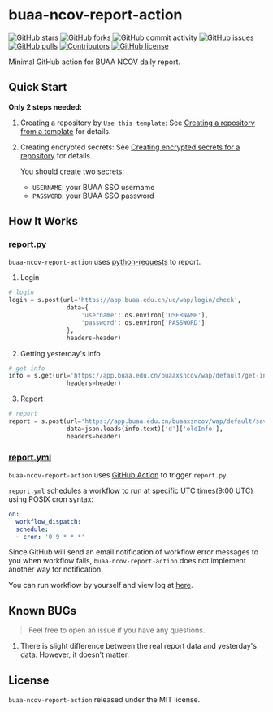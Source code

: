 # buaa-ncov-report-action

[![GitHub stars](https://img.shields.io/github/stars/xxgj/buaa-ncov-report-action)](https://github.com/xxgj/buaa-ncov-report-action/stargazers)
[![GitHub forks](https://img.shields.io/github/forks/xxgj/buaa-ncov-report-action)](https://github.com/xxgj/buaa-ncov-report-action/network)
![GitHub commit activity](https://img.shields.io/github/commit-activity/m/xxgj/buaa-ncov-report-action)
[![GitHub issues](https://img.shields.io/github/issues/xxgj/buaa-ncov-report-action)](https://github.com/xxgj/buaa-ncov-report-action/issues)
[![GitHub pulls](https://img.shields.io/github/issues-pr/xxgj/buaa-ncov-report-action)](https://github.com/xxgj/buaa-ncov-report-action/pulls)
[![Contributors](https://img.shields.io/github/contributors/xxgj/buaa-ncov-report-action)](https://github.com/xxgj/buaa-ncov-report-action/graphs/contributors)
[![GitHub license](https://img.shields.io/github/license/xxgj/buaa-ncov-report-action)](https://github.com/xxgj/buaa-ncov-report-action/blob/master/LICENSE)

Minimal GitHub action for BUAA NCOV daily report.

## Quick Start

**Only 2 steps needed:**

1. Creating a repository by `Use this template`: See [Creating a repository from a template](https://docs.github.com/en/repositories/creating-and-managing-repositories/creating-a-repository-from-a-template#creating-a-repository-from-a-template) for details.

2. Creating encrypted secrets: See [Creating encrypted secrets for a repository](https://docs.github.com/en/actions/security-guides/encrypted-secrets#creating-encrypted-secrets-for-a-repository) for details.

    You should create two secrets:

    - `USERNAME`: your BUAA SSO username
    - `PASSWORD`: your BUAA SSO password

## How It Works

### [report.py](https://github.com/xxgj/buaa-ncov-report-action/blob/main/report.py)

`buaa-ncov-report-action` uses [python-requests](https://docs.python-requests.org/en/latest/) to report.

1. Login

```python
# login
login = s.post(url='https://app.buaa.edu.cn/uc/wap/login/check',
                data={
                    'username': os.environ['USERNAME'],
                    'password': os.environ['PASSWORD']
                },
                headers=header)
```

2. Getting yesterday's info

```python
# get info
info = s.get(url='https://app.buaa.edu.cn/buaaxsncov/wap/default/get-info',
                headers=header)
```

3. Report

```python
# report
report = s.post(url='https://app.buaa.edu.cn/buaaxsncov/wap/default/save',
                data=json.loads(info.text)['d']['oldInfo'],
                headers=header)
```

### [report.yml](https://github.com/xxgj/buaa-ncov-report-action/blob/main/.github/workflows/report.yml)

`buaa-ncov-report-action` uses [GitHub Action](https://github.com/features/actions) to trigger `report.py`.

`report.yml` schedules a workflow to run at specific UTC times(9:00 UTC) using POSIX cron syntax:

```yaml
on:
  workflow_dispatch:
  schedule:  
  - cron: '0 9 * * *'
```

Since GitHub will send an email notification of workflow error messages to you when workflow fails, `buaa-ncov-report-action` does not implement another way for notification. 

You can run workflow by yourself and view log at [here](https://github.com/xxgj/buaa-ncov-report-action/actions).

## Known BUGs

> Feel free to open an issue if you have any questions.

1. There is slight difference between the real report data and yesterday's data. However, it doesn't matter.

## License

`buaa-ncov-report-action` released under the MIT license.